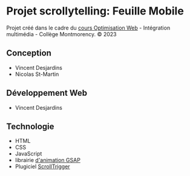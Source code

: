 # Projet scrollytelling: Feuille Mobile
 Projet créé dans le cadre du [cours Optimisation Web](https://tim-montmorency.com/timdoc/582-424MO/projet-scrollytelling/scrollytelling-presentation/) - Intégration multimédia - Collège Montmorency. © 2023 

## Conception
* Vincent Desjardins
* Nicolas St-Martin

## Développement Web
* Vincent Desjardins

## Technologie
* HTML
* CSS
* JavaScript
* librairie [d'animation GSAP](https://greensock.com/gsap/)
* Plugiciel [ScrollTrigger](https://greensock.com/scrolltrigger/)
